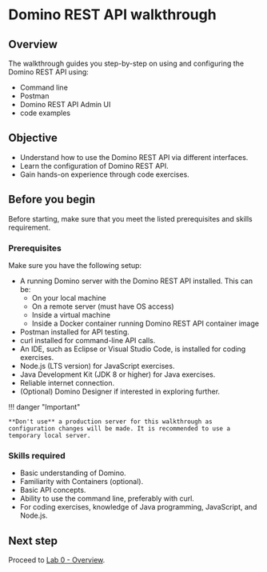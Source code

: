 # Domino REST API walkthrough

## Overview

The walkthrough guides you step-by-step on using and configuring the Domino REST API using:

- Command line
- Postman
- Domino REST API Admin UI
- code examples

## Objective

- Understand how to use the Domino REST API via different interfaces.
- Learn the configuration of Domino REST API.
- Gain hands-on experience through code exercises.

## Before you begin

Before starting, make sure that you meet the listed prerequisites and skills requirement.

### Prerequisites

Make sure you have the following setup:

- A running Domino server with the Domino REST API installed. This can be:
    - On your local machine
    - On a remote server (must have OS access)
    - Inside a virtual machine
    - Inside a Docker container running Domino REST API container image
- Postman installed for API testing.
- curl installed for command-line API calls.
- An IDE, such as Eclipse or Visual Studio Code, is installed for coding exercises.
- Node.js (LTS version) for JavaScript exercises.
- Java Development Kit (JDK 8 or higher) for Java exercises.
- Reliable internet connection.
- (Optional) Domino Designer if interested in exploring further.

!!! danger "Important"

    **Don't use** a production server for this walkthrough as configuration changes will be made. It is recommended to use a temporary local server.

### Skills required

- Basic understanding of Domino.
- Familiarity with Containers (optional).
- Basic API concepts.
- Ability to use the command line, preferably with curl.
- For coding exercises, knowledge of Java programming, JavaScript, and Node.js.

## Next step

Proceed to [Lab 0 - Overview](lab-00.md).

<!--
This workshop is designed for a duration of 3.5 h (210 min) and covers the use and configuration of the Domino REST API using:

- Command line
- POSTMAN (or your favorite REST client)
- Domino REST AdminUI
- Code examples

## Agenda

See the menu on the left for the sequence.

## Prerequisites

- A running Domino server with the Domino REST API installed on one of the following:
    - on your local machine
    - a remote server (note: you need OS access there)
    - in a virtual machine
    - in a (Docker) container using the the Domino REST API Container image

- [Postman](https://www.postman.com) installed

- [CURL](https://curl.se) installed
- An IDE, like Eclipse or Visual Studio Code, installed

- [NodeJS](https://nodejs.org/en/) (LTS Version) if you want to complete the JavaScript exercises

- [JDK](https://jdk.java.net) (>= 8) if you want to complete the Java exercises
- Internet connection
- Optional (but you want out of curiosity): Domino Designer installed

!!!danger "Don't use a production server"
    We will mess with settings, so you don't want to work on a production system. A temporary local server will do.

### Skills

- Understanding of Domino
- Understanding of Containers (optional)
- Understanding what an API is
- Ability to use the command line (preferably with `curl`)
- For the code exercises:
    - experience in Java programming
    - experience with JavaScript and NodeJS

## Conduct

- ask questions
- try things out
- talk to your fellow participants (a.k.a. pair-programming)-->

